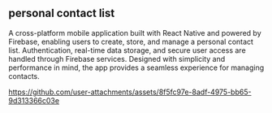 ## personal contact list

A cross-platform mobile application built with React Native and powered by Firebase, enabling users to create, store, and manage a personal contact list. Authentication, real-time data storage, and secure user access are handled through Firebase services. Designed with simplicity and performance in mind, the app provides a seamless experience for managing contacts.



https://github.com/user-attachments/assets/8f5fc97e-8adf-4975-bb65-9d313366c03e


